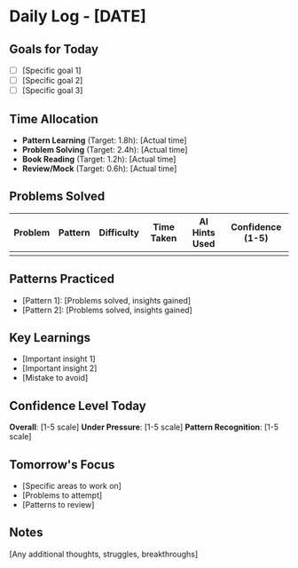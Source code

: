 # Daily Log - [DATE]

## Goals for Today
- [ ] [Specific goal 1]
- [ ] [Specific goal 2]
- [ ] [Specific goal 3]

## Time Allocation
- **Pattern Learning** (Target: 1.8h): [Actual time]
- **Problem Solving** (Target: 2.4h): [Actual time]
- **Book Reading** (Target: 1.2h): [Actual time]
- **Review/Mock** (Target: 0.6h): [Actual time]

## Problems Solved
| Problem | Pattern | Difficulty | Time Taken | AI Hints Used | Confidence (1-5) |
|---------|---------|------------|------------|---------------|------------------|
| | | | | | |

## Patterns Practiced
- [Pattern 1]: [Problems solved, insights gained]
- [Pattern 2]: [Problems solved, insights gained]

## Key Learnings
- [Important insight 1]
- [Important insight 2]
- [Mistake to avoid]

## Confidence Level Today
**Overall**: [1-5 scale]
**Under Pressure**: [1-5 scale]
**Pattern Recognition**: [1-5 scale]

## Tomorrow's Focus
- [Specific areas to work on]
- [Problems to attempt]
- [Patterns to review]

## Notes
[Any additional thoughts, struggles, breakthroughs]
